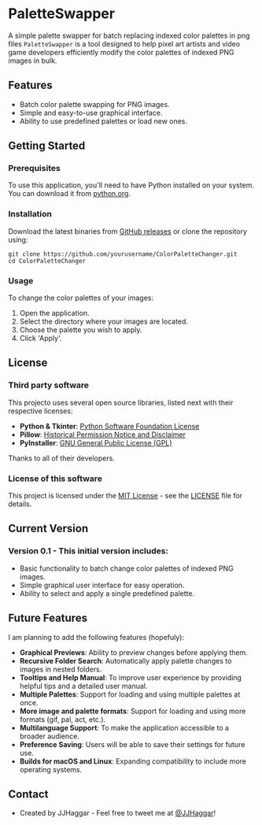 # PaletteSwapper
A simple palette swapper for batch replacing indexed color palettes in png files
`PaletteSwapper` is a tool designed to help pixel art artists and video game developers efficiently modify the color palettes of indexed PNG images in bulk.


## Features

- Batch color palette swapping for PNG images.
- Simple and easy-to-use graphical interface.
- Ability to use predefined palettes or load new ones.

## Getting Started

### Prerequisites

To use this application, you'll need to have Python installed on your system. You can download it from [python.org](https://python.org).

### Installation

Download the latest binaries from [GitHub releases](https://github.com/jjhaggar/PaletteSwapper/releases/latest) or clone the repository using:

```
git clone https://github.com/yourusername/ColorPaletteChanger.git
cd ColorPaletteChanger 
```


### Usage

To change the color palettes of your images:

1. Open the application.
2. Select the directory where your images are located.
3. Choose the palette you wish to apply.
4. Click 'Apply'.


## License

### Third party software

This projecto uses several open source libraries, listed next with their respective licenses:

- **Python & Tkinter**: [Python Software Foundation License](https://docs.python.org/3/license.html)
- **Pillow**: [Historical Permission Notice and Disclaimer](https://github.com/python-pillow/Pillow/blob/master/LICENSE)
- **PyInstaller**: [GNU General Public License (GPL)](https://www.gnu.org/licenses/gpl-3.0.html)

Thanks to all of their developers.

### License of this software

This project is licensed under the [MIT License](https://opensource.org/licenses/MIT) - see the [LICENSE](LICENSE) file for details.


## Current Version

### **Version 0.1** - This initial version includes:

- Basic functionality to batch change color palettes of indexed PNG images.
- Simple graphical user interface for easy operation.
- Ability to select and apply a single predefined palette.

## Future Features

I am planning to add the following features (hopefuly):

- **Graphical Previews**: Ability to preview changes before applying them.
- **Recursive Folder Search**: Automatically apply palette changes to images in nested folders.
- **Tooltips and Help Manual**: To improve user experience by providing helpful tips and a detailed user manual.
- **Multiple Palettes**: Support for loading and using multiple palettes at once.
- **More image and palette formats**: Support for loading and using more formats (gif, pal, act, etc.).
- **Multilanguage Support**: To make the application accessible to a broader audience.
- **Preference Saving**: Users will be able to save their settings for future use.
- **Builds for macOS and Linux**: Expanding compatibility to include more operating systems.


## Contact

- Created by JJHaggar - Feel free to tweet me at [@JJHaggar](https://twitter.com/jjhaggar)!


